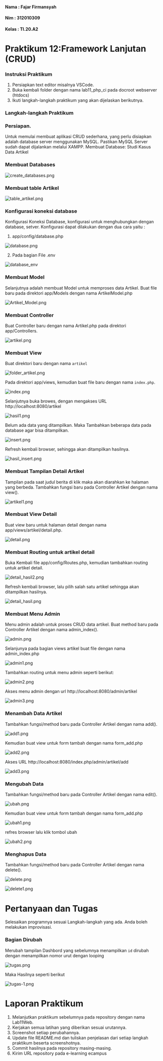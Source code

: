 #### Nama   : Fajar Firmansyah
#### Nim    : 312010309
#### Kelas  : TI.20.A2


# Praktikum 12:Framework Lanjutan (CRUD)


### Instruksi Praktikum

1. Persiapkan text editor misalnya VSCode.
2. Buka kembali folder dengan nama lab11_php_ci pada docroot webserver (htdocs)
3. Ikuti langkah-langkah praktikum yang akan dijelaskan berikutnya.

### Langkah-langkah Praktikum
### Persiapan.

Untuk memulai membuat aplikasi CRUD sederhana, yang perlu disiapkan adalah
database server menggunakan MySQL. Pastikan MySQL Server sudah dapat dijalankan
melalui XAMPP.
Membuat Database: Studi Kasus Data Artikel

### Membuat Databases 

![create_databases.png](img/create_databases.png)

### Membuat table Artikel

![table_artikel.png](img/table_artikel.png)

### Konfigurasi koneksi database

Konfigurasi Koneksi Database, konfigurasi untuk menghubungkan dengan database, setver. Konfigurasi dapat dilakukan dengan dua cara yaitu :

1. app/config/database.php

![database.png](img/database.png)

2. Pada bagian File .env 

![database_env](img/database_env.png)

### Membuat Model
Selanjutnya adalah membuat Model untuk memproses data Artikel. Buat file baru pada
direktori app/Models dengan nama ArtikelModel.php

![Artikel_Model.png](img/Artikel_Model.png)

### Membuat Controller

Buat Controller baru dengan nama Artikel.php pada direktori app/Controllers.

![artikel.png](img/artikel.png)

### Membuat View

Buat direktori baru dengan nama `artikel` 

![folder_artikel.png](img/folder_artikel.png)

Pada direktori app/views, kemudian buat file
baru dengan nama `index.php`.

![index.png](img/index.png)

Selanjutnya buka browes, dengan mengakses URL http://localhost:8080/artikel

![hasil1.png](img/hasil1.png)

Belum ada data yang ditampilkan. Maka Tambahkan beberapa data pada database agar bisa ditampilkan.

![insert.png](img/insert.png)

Refresh kembali browser, sehingga akan ditampilkan hasilnya.

![hasil_insert.png](img/hasil_insert.png)

### Membuat Tampilan Detail Artikel

Tampilan pada saat judul berita di klik maka akan diarahkan ke halaman yang berbeda. Tambahkan fungsi baru pada Controller Artikel dengan nama view().

![artikel1.png](img/artikel1.png)

### Membuat View Detail

Buat view baru untuk halaman detail dengan nama app/views/artikel/detail.php.

![detail.png](img/detail.png)

### Membuat Routing untuk artikel detail

Buka Kembali file app/config/Routes.php, kemudian tambahkan routing untuk artikel detail.

![detail_hasil2.png](img/detail_hasil2.png)

Refresh kembali browser, lalu pilih salah satu artikel sehingga akan ditampilkan hasilnya.

![detail_hasil.png](img/detail_hasil.png)

### Membuat Menu Admin

Menu admin adalah untuk proses CRUD data artikel. Buat method baru pada Controller Artikel dengan nama admin_index().

![admin.png](img/admin.png)

Selanjunya pada bagian views artikel buat file dengan nama admin_index.php

![admin1.png](img/admin1.png)

Tambahkan routing untuk menu admin seperti berikut:

![admin2.png](img/admin2.png)

Akses menu admin dengan url http://localhost:8080/admin/artikel

![admin3.png](img/admin3.png)

### Menambah Data Artikel

Tambahkan fungsi/method baru pada Controller Artikel dengan nama add().

![add1.png](img/add1.png)

Kemudian buat view untuk form tambah dengan nama form_add.php

![add2.png](img/add2.png)

Akses URL http://localhost:8080/index.php/admin/artikel/add

![add3.png](img/add3.png)


### Mengubah Data

Tambahkan fungsi/method baru pada Controller Artikel dengan nama edit().

![ubah.png](img/ubah.png)

Kemudian buat view untuk form tambah dengan nama form_add.php

![ubah1.png](img/ubah1.png)

refres browser lalu klik tombol ubah 


![ubah2.png](img/ubah2.png)


### Menghapus Data

Tambahkan fungsi/method baru pada Controller Artikel dengan nama delete().

![delete.png](img/delete.png)

![delete1.png](img/delete1.png)


# Pertanyaan dan Tugas

Selesaikan programnya sesuai Langkah-langkah yang ada. Anda boleh melakukan improvisasi.

### Bagian Dirubah

Merubah tampilan Dashbord yang sebelumnya menampilkan `id` dirubah dengan menampilkan nomor urut dengan looping 

![tugas.png](img/tugas.png)

Maka Hasilnya seperti berikut

![tugas-1.png](img/tugas-1.png)


# Laporan Praktikum
1. Melanjutkan praktikum sebelumnya pada repository dengan nama Lab11Web.
2. Kerjakan semua latihan yang diberikan sesuai urutannya.
3. Screenshot setiap perubahannya.
4. Update file README.md dan tuliskan penjelasan dari setiap langkah praktikum beserta screenshotnya.
5. Commit hasilnya pada repository masing-masing.
6. Kirim URL repository pada e-learning ecampus

